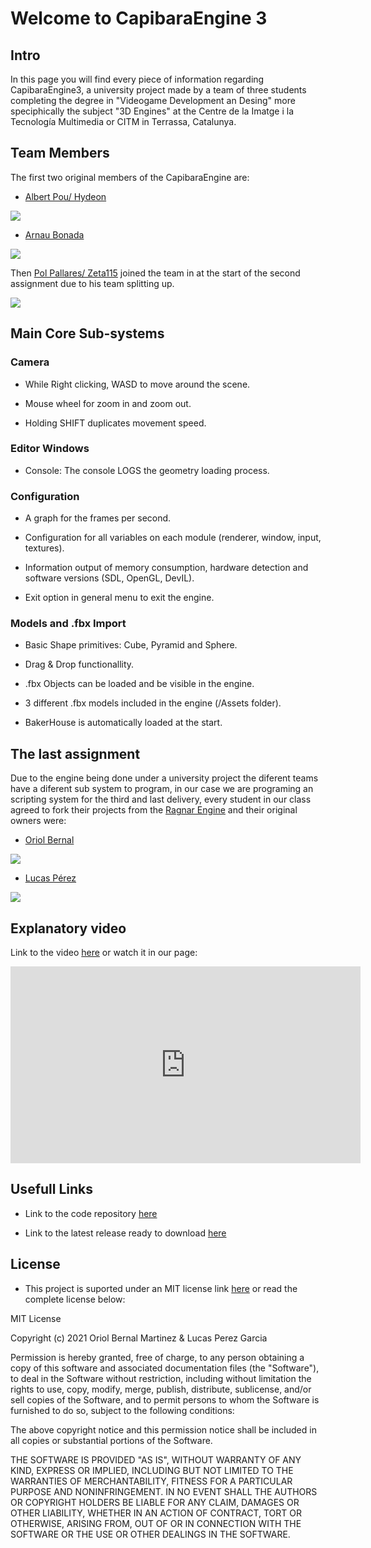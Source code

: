 # Welcome to CapibaraEngine 3

## Intro

In this page you will find every piece of information regarding CapibaraEngine3, a university project made by a team of three students completing the degree in "Videogame Development an Desing" more speciphically the subject "3D Engines" at the Centre de la Imatge i la Tecnología Multimedia or CITM in Terrassa, Catalunya.


## Team Members
The first two original members of the CapibaraEngine are:

- [Albert Pou/ Hydeon](https://github.com/Hydeon-git)

![](https://avatars.githubusercontent.com/u/61042411?v=4)


- [Arnau Bonada](https://github.com/arnaubonada)

![](https://avatars.githubusercontent.com/u/61042890?v=4)


Then [Pol Pallares/ Zeta115](https://github.com/Zeta115) joined the team in at the start of the second assignment due to his team splitting up.

![](https://avatars.githubusercontent.com/u/60982476?v=4)


## Main Core Sub-systems


### Camera

- While Right clicking, WASD to move around the scene.

- Mouse wheel for zoom in and zoom out.

- Holding SHIFT duplicates movement speed.


### Editor Windows

- Console: The console LOGS the geometry loading process.


### Configuration

- A graph for the frames per second.

- Configuration for all variables on each module (renderer, window, input, textures).

- Information output of memory consumption, hardware detection and software versions (SDL, OpenGL, DevIL).

- Exit option in general menu to exit the engine.


### Models and .fbx Import

- Basic Shape primitives: Cube, Pyramid and Sphere.

- Drag & Drop functionallity.

- .fbx Objects can be loaded and be visible in the engine.

- 3 different .fbx models included in the engine (/Assets folder).

- BakerHouse is automatically loaded at the start.



## The last assignment

Due to the engine being done under a university project the diferent teams have a diferent sub system to program, in our case we are programing an scripting system for the third and last delivery, every student in our class agreed to fork their projects from the [Ragnar Engine](https://github.com/UriKurae/Ragnar-Engine) and their original owners were: 


- [Oriol Bernal](https://github.com/UriKurae)

![](https://avatars.githubusercontent.com/u/61029433?v=4)


- [Lucas Pérez](https://github.com/LucasPG14)

![](https://avatars.githubusercontent.com/u/61042945?v=4)


## Explanatory video

Link to the video [here](https://www.youtube.com/watch?v=dQw4w9WgXcQ) or watch it in our page:

<iframe width="560" height="315" src="https://www.youtube.com/embed/dQw4w9WgXcQ" title="YouTube video player" frameborder="0" allow="accelerometer; autoplay; clipboard-write; encrypted-media; gyroscope; picture-in-picture" allowfullscreen></iframe>



## Usefull Links

- Link to the code repository [here](https://github.com/Hydeon-git/CapibaraEngine3)

- Link to the latest release ready to download [here](https://github.com/Hydeon-git/CapibaraEngine3/releases)

## License

- This project is suported under an MIT license link [here](https://github.com/Hydeon-git/CapibaraEngine3/blob/main/LICENSE.md) or read the complete license below:

MIT License

Copyright (c) 2021 Oriol Bernal Martinez & Lucas Perez Garcia

Permission is hereby granted, free of charge, to any person obtaining a copy of this software and associated documentation files (the "Software"), to deal in the Software without restriction, including without limitation the rights to use, copy, modify, merge, publish, distribute, sublicense, and/or sell copies of the Software, and to permit persons to whom the Software is furnished to do so, subject to the following conditions:

The above copyright notice and this permission notice shall be included in all copies or substantial portions of the Software.

THE SOFTWARE IS PROVIDED "AS IS", WITHOUT WARRANTY OF ANY KIND, EXPRESS OR IMPLIED, INCLUDING BUT NOT LIMITED TO THE WARRANTIES OF MERCHANTABILITY, FITNESS FOR A PARTICULAR PURPOSE AND NONINFRINGEMENT. IN NO EVENT SHALL THE AUTHORS OR COPYRIGHT HOLDERS BE LIABLE FOR ANY CLAIM, DAMAGES OR OTHER LIABILITY, WHETHER IN AN ACTION OF CONTRACT, TORT OR OTHERWISE, ARISING FROM, OUT OF OR IN CONNECTION WITH THE SOFTWARE OR THE USE OR OTHER DEALINGS IN THE SOFTWARE.




